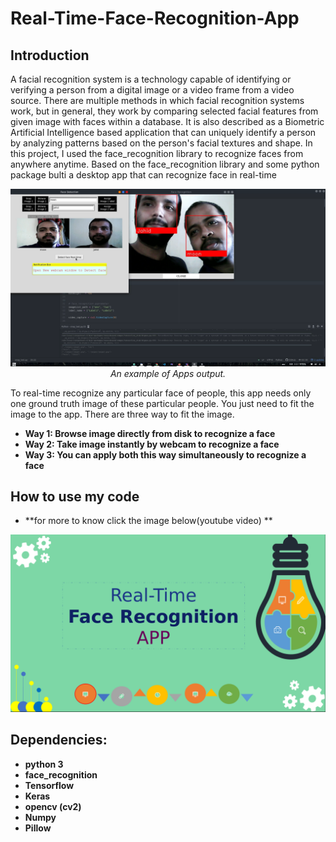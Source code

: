 # Real-Time-Face-Recognition-App


## Introduction
A facial recognition system is a technology capable of identifying or verifying a person from a digital image or a video frame from a video source. There are multiple methods in which facial recognition systems work, but in general, they work by comparing selected facial features from given image with faces within a database. It is also described as a Biometric Artificial Intelligence based application that can uniquely identify a person by analyzing patterns based on the person's facial textures and shape.
In this project, I used the face_recognition library to recognize faces from anywhere anytime. Based on the face_recognition library and some python package bulti a desktop app that can recognize face in real-time


<p align="center">
  <img src="assets/appsdemo.png"><br/>
  <i>An example of Apps output.</i>
</p>

To real-time recognize any particular face of people, this app needs only one ground truth image of these particular people. You just need to fit the image to the app. There are three
way to fit the image. 

* **Way 1: Browse image directly from disk to recognize a face**
* **Way 2: Take image instantly by webcam to recognize a face**
* **Way 3: You can apply both this way simultaneously to recognize a face**

## How to use my code

* **for more to know click the image below(youtube video) **

[![Watch the video](assets/youtubecover.png)](https://youtu.be/PetCm9qDlac)

## Dependencies:

* **python 3**
* **face_recognition**
* **Tensorflow**
* **Keras**
* **opencv (cv2)**
* **Numpy**
* **Pillow** 
